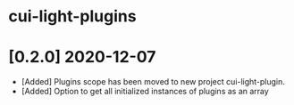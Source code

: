 # cui-light-plugins
# [0.2.0] 2020-12-07
* [Added] Plugins scope has been moved to new project cui-light-plugin.
* [Added] Option to get all initialized instances of plugins as an array
